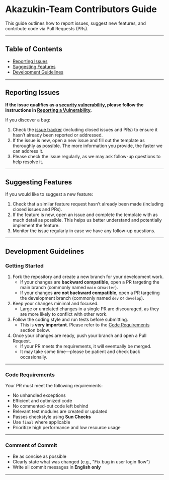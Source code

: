 # Akazukin-Team Contributors Guide

This guide outlines how to report issues, suggest new features, and contribute code via Pull Requests (PRs).


---

## Table of Contents

- [Reporting Issues](#reporting-issues)
- [Suggesting Features](#suggesting-features)
- [Development Guidelines](#development-guidelines)

---

## Reporting Issues

**If the issue qualifies as a [security vulnerability](./SECURITY.md#definition-of-a-security-vulnerability),
please follow the instructions in [Reporting a Vulnerability](./SECURITY.md#reporting-a-vulnerability).**

If you discover a bug:

1. Check the [issue tracker](https://github.com/Akazukin-Team/EditorBackgroundImage-Plugin/issues)
   (including closed issues and PRs) to ensure it hasn’t already been reported or addressed.
2. If the issue is new, open a new issue and fill out the template as thoroughly as possible. The more information you
   provide, the faster we can address it.
3. Please check the issue regularly, as we may ask follow-up questions to help resolve it.

---

## Suggesting Features

If you would like to suggest a new feature:

1. Check that a similar feature request hasn’t already been made (including closed issues and PRs).
2. If the feature is new, open an issue and complete the template with as much detail as possible. This helps us better
   understand and potentially implement the feature.
3. Monitor the issue regularly in case we have any follow-up questions.

---

## Development Guidelines

### Getting Started

1. Fork the repository and create a new branch for your development work.
    - If your changes are **backward compatible**,
      open a PR targeting the main branch (commonly named `main` or`master`).
    - If your changes **are not backward compatible**,
      open a PR targeting the development branch (commonly named `dev` or `develop`).
2. Keep your changes minimal and focused.
    - Large or unrelated changes in a single PR are discouraged, as they are more likely to conflict with other work.
3. Follow the coding style and run tests before submitting.
    - This is **very important**. Please refer to the [Code Requirements](#code-requirements) section below.
4. Once your changes are ready, push your branch and open a Pull Request.
    - If your PR meets the requirements, it will eventually be merged.
    - It may take some time—please be patient and check back occasionally.

---

### Code Requirements

Your PR must meet the following requirements:

- No unhandled exceptions
- Efficient and optimized code
- No commented-out code left behind
- Relevant test modules are created or updated
- Passes checkstyle using **Sun Checks**
- Use `final` where applicable
- Prioritize high performance and low resource usage

---

### Comment of Commit

- Be as concise as possible
- Clearly state what was changed (e.g., "Fix bug in user login flow")
- Write all commit messages in **English only**

---

